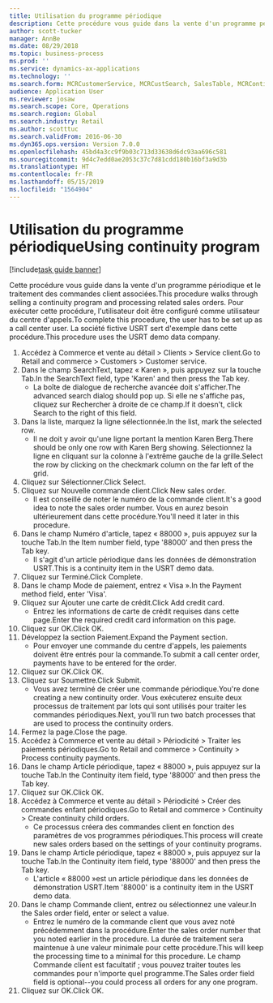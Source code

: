 ```yaml
---
title: Utilisation du programme périodique
description: Cette procédure vous guide dans la vente d'un programme périodique et le traitement des commandes client associées.
author: scott-tucker
manager: AnnBe
ms.date: 08/29/2018
ms.topic: business-process
ms.prod: ''
ms.service: dynamics-ax-applications
ms.technology: ''
ms.search.form: MCRCustomerService, MCRCustSearch, SalesTable, MCRContinuityCustInfo, MCRCustPaymLookup, CreditCardTokenization, CreditCardLookup, MCRSalesOrderRecap
audience: Application User
ms.reviewer: josaw
ms.search.scope: Core, Operations
ms.search.region: Global
ms.search.industry: Retail
ms.author: scotttuc
ms.search.validFrom: 2016-06-30
ms.dyn365.ops.version: Version 7.0.0
ms.openlocfilehash: 45bd4a3cc9f9b03c713d33638d6dc93aa696c581
ms.sourcegitcommit: 9d4c7edd0ae2053c37c7d81cdd180b16bf3a9d3b
ms.translationtype: HT
ms.contentlocale: fr-FR
ms.lasthandoff: 05/15/2019
ms.locfileid: "1564904"
---
```

# <a name="using-continuity-program"></a><span data-ttu-id="65e56-103">Utilisation du programme périodique</span><span class="sxs-lookup"><span data-stu-id="65e56-103">Using continuity program</span></span>

[!include[task guide banner](../includes/task-guide-banner.md)]

<span data-ttu-id="65e56-104">Cette procédure vous guide dans la vente d'un programme périodique et le traitement des commandes client associées.</span><span class="sxs-lookup"><span data-stu-id="65e56-104">This procedure walks through selling a continuity program and processing related sales orders.</span></span> <span data-ttu-id="65e56-105">Pour exécuter cette procédure, l'utilisateur doit être configuré comme utilisateur du centre d'appels.</span><span class="sxs-lookup"><span data-stu-id="65e56-105">To complete this procedure, the user has to be set up as a call center user.</span></span> <span data-ttu-id="65e56-106">La société fictive USRT sert d'exemple dans cette procédure.</span><span class="sxs-lookup"><span data-stu-id="65e56-106">This procedure uses the USRT demo data company.</span></span>

1. <span data-ttu-id="65e56-107">Accédez à Commerce et vente au détail > Clients > Service client.</span><span class="sxs-lookup"><span data-stu-id="65e56-107">Go to Retail and commerce > Customers > Customer service.</span></span>
2. <span data-ttu-id="65e56-108">Dans le champ SearchText, tapez « Karen », puis appuyez sur la touche Tab.</span><span class="sxs-lookup"><span data-stu-id="65e56-108">In the SearchText field, type 'Karen' and then press the Tab key.</span></span>
    * <span data-ttu-id="65e56-109">La boîte de dialogue de recherche avancée doit s'afficher.</span><span class="sxs-lookup"><span data-stu-id="65e56-109">The advanced search dialog should pop up.</span></span> <span data-ttu-id="65e56-110">Si elle ne s'affiche pas, cliquez sur Rechercher à droite de ce champ.</span><span class="sxs-lookup"><span data-stu-id="65e56-110">If it doesn't, click Search to the right of this field.</span></span>  
3. <span data-ttu-id="65e56-111">Dans la liste, marquez la ligne sélectionnée.</span><span class="sxs-lookup"><span data-stu-id="65e56-111">In the list, mark the selected row.</span></span>
    * <span data-ttu-id="65e56-112">Il ne doit y avoir qu'une ligne portant la mention Karen Berg.</span><span class="sxs-lookup"><span data-stu-id="65e56-112">There should be only one row with Karen Berg showing.</span></span> <span data-ttu-id="65e56-113">Sélectionnez la ligne en cliquant sur la colonne à l'extrême gauche de la grille.</span><span class="sxs-lookup"><span data-stu-id="65e56-113">Select the row by clicking on the checkmark column on the far left of the grid.</span></span>  
4. <span data-ttu-id="65e56-114">Cliquez sur Sélectionner.</span><span class="sxs-lookup"><span data-stu-id="65e56-114">Click Select.</span></span>
5. <span data-ttu-id="65e56-115">Cliquez sur Nouvelle commande client.</span><span class="sxs-lookup"><span data-stu-id="65e56-115">Click New sales order.</span></span>
    * <span data-ttu-id="65e56-116">Il est conseillé de noter le numéro de la commande client.</span><span class="sxs-lookup"><span data-stu-id="65e56-116">It's a good idea to note the sales order number.</span></span> <span data-ttu-id="65e56-117">Vous en aurez besoin ultérieurement dans cette procédure.</span><span class="sxs-lookup"><span data-stu-id="65e56-117">You'll need it later in this procedure.</span></span>  
6. <span data-ttu-id="65e56-118">Dans le champ Numéro d'article, tapez « 88000 », puis appuyez sur la touche Tab.</span><span class="sxs-lookup"><span data-stu-id="65e56-118">In the Item number field, type '88000' and then press the Tab key.</span></span>
    * <span data-ttu-id="65e56-119">Il s'agit d'un article périodique dans les données de démonstration USRT.</span><span class="sxs-lookup"><span data-stu-id="65e56-119">This is a continuity item in the USRT demo data.</span></span>  
7. <span data-ttu-id="65e56-120">Cliquez sur Terminé.</span><span class="sxs-lookup"><span data-stu-id="65e56-120">Click Complete.</span></span>
8. <span data-ttu-id="65e56-121">Dans le champ Mode de paiement, entrez « Visa ».</span><span class="sxs-lookup"><span data-stu-id="65e56-121">In the Payment method field, enter 'Visa'.</span></span>
9. <span data-ttu-id="65e56-122">Cliquez sur Ajouter une carte de crédit.</span><span class="sxs-lookup"><span data-stu-id="65e56-122">Click Add credit card.</span></span>
    * <span data-ttu-id="65e56-123">Entrez les informations de carte de crédit requises dans cette page.</span><span class="sxs-lookup"><span data-stu-id="65e56-123">Enter the required credit card information on this page.</span></span>  
10. <span data-ttu-id="65e56-124">Cliquez sur OK.</span><span class="sxs-lookup"><span data-stu-id="65e56-124">Click OK.</span></span>
11. <span data-ttu-id="65e56-125">Développez la section Paiement.</span><span class="sxs-lookup"><span data-stu-id="65e56-125">Expand the Payment section.</span></span>
    * <span data-ttu-id="65e56-126">Pour envoyer une commande du centre d'appels, les paiements doivent être entrés pour la commande.</span><span class="sxs-lookup"><span data-stu-id="65e56-126">To submit a call center order, payments have to be entered for the order.</span></span>  
12. <span data-ttu-id="65e56-127">Cliquez sur OK.</span><span class="sxs-lookup"><span data-stu-id="65e56-127">Click OK.</span></span>
13. <span data-ttu-id="65e56-128">Cliquez sur Soumettre.</span><span class="sxs-lookup"><span data-stu-id="65e56-128">Click Submit.</span></span>
    * <span data-ttu-id="65e56-129">Vous avez terminé de créer une commande périodique.</span><span class="sxs-lookup"><span data-stu-id="65e56-129">You're done creating a new continuity order.</span></span> <span data-ttu-id="65e56-130">Vous exécuterez ensuite deux processus de traitement par lots qui sont utilisés pour traiter les commandes périodiques.</span><span class="sxs-lookup"><span data-stu-id="65e56-130">Next, you'll run two batch processes that are used to process the continuity orders.</span></span>  
14. <span data-ttu-id="65e56-131">Fermez la page.</span><span class="sxs-lookup"><span data-stu-id="65e56-131">Close the page.</span></span>
15. <span data-ttu-id="65e56-132">Accédez à Commerce et vente au détail > Périodicité > Traiter les paiements périodiques.</span><span class="sxs-lookup"><span data-stu-id="65e56-132">Go to Retail and commerce > Continuity > Process continuity payments.</span></span>
16. <span data-ttu-id="65e56-133">Dans le champ Article périodique, tapez « 88000 », puis appuyez sur la touche Tab.</span><span class="sxs-lookup"><span data-stu-id="65e56-133">In the Continuity item field, type '88000' and then press the Tab key.</span></span>
17. <span data-ttu-id="65e56-134">Cliquez sur OK.</span><span class="sxs-lookup"><span data-stu-id="65e56-134">Click OK.</span></span>
18. <span data-ttu-id="65e56-135">Accédez à Commerce et vente au détail > Périodicité > Créer des commandes enfant périodiques.</span><span class="sxs-lookup"><span data-stu-id="65e56-135">Go to Retail and commerce > Continuity > Create continuity child orders.</span></span>
    * <span data-ttu-id="65e56-136">Ce processus créera des commandes client en fonction des paramètres de vos programmes périodiques.</span><span class="sxs-lookup"><span data-stu-id="65e56-136">This process will create new sales orders based on the settings of your continuity programs.</span></span>  
19. <span data-ttu-id="65e56-137">Dans le champ Article périodique, tapez « 88000 », puis appuyez sur la touche Tab.</span><span class="sxs-lookup"><span data-stu-id="65e56-137">In the Continuity item field, type '88000' and then press the Tab key.</span></span>
    * <span data-ttu-id="65e56-138">L'article « 88000 »est un article périodique dans les données de démonstration USRT.</span><span class="sxs-lookup"><span data-stu-id="65e56-138">Item '88000' is a continuity item in the USRT demo data.</span></span>  
20. <span data-ttu-id="65e56-139">Dans le champ Commande client, entrez ou sélectionnez une valeur.</span><span class="sxs-lookup"><span data-stu-id="65e56-139">In the Sales order field, enter or select a value.</span></span>
    * <span data-ttu-id="65e56-140">Entrez le numéro de la commande client que vous avez noté précédemment dans la procédure.</span><span class="sxs-lookup"><span data-stu-id="65e56-140">Enter the sales order number that you noted earlier in the procedure.</span></span> <span data-ttu-id="65e56-141">La durée de traitement sera maintenue à une valeur minimale pour cette procédure.</span><span class="sxs-lookup"><span data-stu-id="65e56-141">This will keep the processing time to a minimal for this procedure.</span></span> <span data-ttu-id="65e56-142">Le champ Commande client est facultatif ; vous pouvez traiter toutes les commandes pour n'importe quel programme.</span><span class="sxs-lookup"><span data-stu-id="65e56-142">The Sales order field field is optional--you could process all orders for any one program.</span></span>  
21. <span data-ttu-id="65e56-143">Cliquez sur OK.</span><span class="sxs-lookup"><span data-stu-id="65e56-143">Click OK.</span></span>

